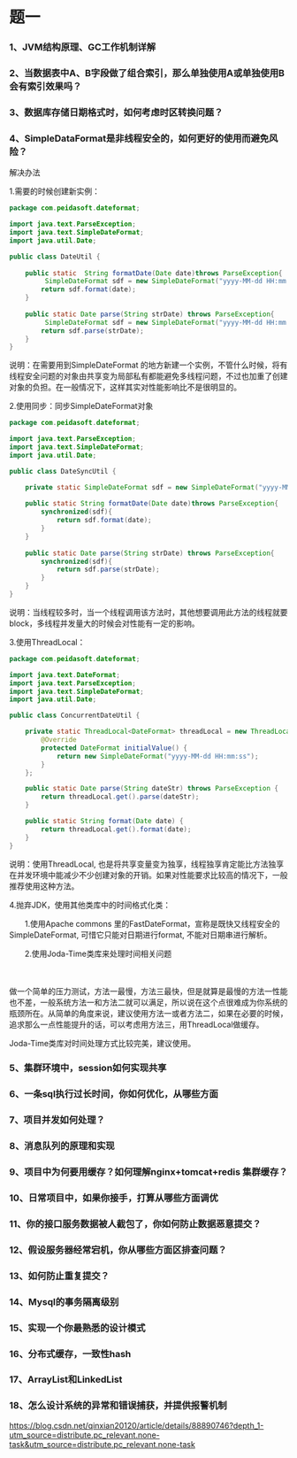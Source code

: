# 题一

### 1、JVM结构原理、GC工作机制详解

### 2、当数据表中A、B字段做了组合索引，那么单独使用A或单独使用B会有索引效果吗？

### 3、数据库存储日期格式时，如何考虑时区转换问题？

### 4、SimpleDataFormat是非线程安全的，如何更好的使用而避免风险？

 解决办法 

 1.需要的时候创建新实例： 

```java
package com.peidasoft.dateformat;

import java.text.ParseException;
import java.text.SimpleDateFormat;
import java.util.Date;

public class DateUtil {
    
    public static  String formatDate(Date date)throws ParseException{
         SimpleDateFormat sdf = new SimpleDateFormat("yyyy-MM-dd HH:mm:ss");
        return sdf.format(date);
    }
    
    public static Date parse(String strDate) throws ParseException{
         SimpleDateFormat sdf = new SimpleDateFormat("yyyy-MM-dd HH:mm:ss");
        return sdf.parse(strDate);
    }
}
```

 说明：在需要用到SimpleDateFormat 的地方新建一个实例，不管什么时候，将有线程安全问题的对象由共享变为局部私有都能避免多线程问题，不过也加重了创建对象的负担。在一般情况下，这样其实对性能影响比不是很明显的。 

 2.使用同步：同步SimpleDateFormat对象 

```java
package com.peidasoft.dateformat;

import java.text.ParseException;
import java.text.SimpleDateFormat;
import java.util.Date;

public class DateSyncUtil {

    private static SimpleDateFormat sdf = new SimpleDateFormat("yyyy-MM-dd HH:mm:ss");
      
    public static String formatDate(Date date)throws ParseException{
        synchronized(sdf){
            return sdf.format(date);
        }  
    }
    
    public static Date parse(String strDate) throws ParseException{
        synchronized(sdf){
            return sdf.parse(strDate);
        }
    } 
}
```

 说明：当线程较多时，当一个线程调用该方法时，其他想要调用此方法的线程就要block，多线程并发量大的时候会对性能有一定的影响。 

 3.使用ThreadLocal：　 

```java
package com.peidasoft.dateformat;

import java.text.DateFormat;
import java.text.ParseException;
import java.text.SimpleDateFormat;
import java.util.Date;

public class ConcurrentDateUtil {

    private static ThreadLocal<DateFormat> threadLocal = new ThreadLocal<DateFormat>() {
        @Override
        protected DateFormat initialValue() {
            return new SimpleDateFormat("yyyy-MM-dd HH:mm:ss");
        }
    };

    public static Date parse(String dateStr) throws ParseException {
        return threadLocal.get().parse(dateStr);
    }

    public static String format(Date date) {
        return threadLocal.get().format(date);
    }
}
```

说明：使用ThreadLocal, 也是将共享变量变为独享，线程独享肯定能比方法独享在并发环境中能减少不少创建对象的开销。如果对性能要求比较高的情况下，一般推荐使用这种方法。

4.抛弃JDK，使用其他类库中的时间格式化类：

　　1.使用Apache commons 里的FastDateFormat，宣称是既快又线程安全的SimpleDateFormat, 可惜它只能对日期进行format, 不能对日期串进行解析。

　　2.使用Joda-Time类库来处理时间相关问题

 　

做一个简单的压力测试，方法一最慢，方法三最快，但是就算是最慢的方法一性能也不差，一般系统方法一和方法二就可以满足，所以说在这个点很难成为你系统的瓶颈所在。从简单的角度来说，建议使用方法一或者方法二，如果在必要的时候，追求那么一点性能提升的话，可以考虑用方法三，用ThreadLocal做缓存。

Joda-Time类库对时间处理方式比较完美，建议使用。

### 5、集群环境中，session如何实现共享

### 6、一条sql执行过长时间，你如何优化，从哪些方面

### 7、项目并发如何处理？

### 8、消息队列的原理和实现

### 9、项目中为何要用缓存？如何理解nginx+tomcat+redis 集群缓存？

### 10、日常项目中，如果你接手，打算从哪些方面调优

### 11、你的接口服务数据被人截包了，你如何防止数据恶意提交？

### 12、假设服务器经常宕机，你从哪些方面区排查问题？

### 13、如何防止重复提交？

### 14、Mysql的事务隔离级别

### 15、实现一个你最熟悉的设计模式

### 16、分布式缓存，一致性hash

### 17、ArrayList和LinkedList

### 18、怎么设计系统的异常和错误捕获，并提供报警机制

 https://blog.csdn.net/qinxian20120/article/details/88890746?depth_1-utm_source=distribute.pc_relevant.none-task&utm_source=distribute.pc_relevant.none-task 